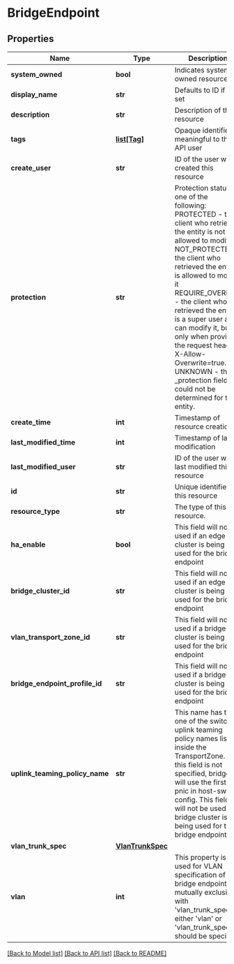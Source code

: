 # BridgeEndpoint

## Properties
Name | Type | Description | Notes
------------ | ------------- | ------------- | -------------
**system_owned** | **bool** | Indicates system owned resource | [optional] 
**display_name** | **str** | Defaults to ID if not set | [optional] 
**description** | **str** | Description of this resource | [optional] 
**tags** | [**list[Tag]**](Tag.md) | Opaque identifiers meaningful to the API user | [optional] 
**create_user** | **str** | ID of the user who created this resource | [optional] 
**protection** | **str** | Protection status is one of the following: PROTECTED - the client who retrieved the entity is not allowed             to modify it. NOT_PROTECTED - the client who retrieved the entity is allowed                 to modify it REQUIRE_OVERRIDE - the client who retrieved the entity is a super                    user and can modify it, but only when providing                    the request header X-Allow-Overwrite&#x3D;true. UNKNOWN - the _protection field could not be determined for this           entity.  | [optional] 
**create_time** | **int** | Timestamp of resource creation | [optional] 
**last_modified_time** | **int** | Timestamp of last modification | [optional] 
**last_modified_user** | **str** | ID of the user who last modified this resource | [optional] 
**id** | **str** | Unique identifier of this resource | [optional] 
**resource_type** | **str** | The type of this resource. | [optional] 
**ha_enable** | **bool** | This field will not be used if an edge cluster is being used for the bridge endpoint  | [optional] [default to True]
**bridge_cluster_id** | **str** | This field will not be used if an edge cluster is being used for the bridge endpoint  | [optional] 
**vlan_transport_zone_id** | **str** | This field will not be used if a bridge cluster is being used for the bridge endpoint  | [optional] 
**bridge_endpoint_profile_id** | **str** | This field will not be used if a bridge cluster is being used for the bridge endpoint  | [optional] 
**uplink_teaming_policy_name** | **str** | This name has to be one of the switching uplink teaming policy names listed inside the TransportZone. If this field is not specified, bridge will use the first pnic in host-switch config. This field will not be used if a bridge cluster is being used for the bridge endpoint | [optional] 
**vlan_trunk_spec** | [**VlanTrunkSpec**](VlanTrunkSpec.md) |  | [optional] 
**vlan** | **int** | This property is used for VLAN specification of bridge endpoint. It&#x27;s mutually exclusive with &#x27;vlan_trunk_spec&#x27;, either &#x27;vlan&#x27; or &#x27;vlan_trunk_spec&#x27; should be specified.  | [optional] 

[[Back to Model list]](../README.md#documentation-for-models) [[Back to API list]](../README.md#documentation-for-api-endpoints) [[Back to README]](../README.md)

